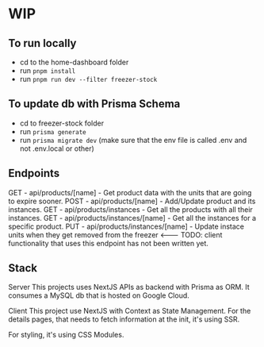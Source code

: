# WIP

## To run locally
- cd to the home-dashboard folder
- run `pnpm install`
- run `pnpm run dev --filter freezer-stock`

## To update db with Prisma Schema
- cd to freezer-stock folder
- run `prisma generate`
- run `prisma migrate dev` (make sure that the env file is called .env and not .env.local or other)

## Endpoints

GET - api/products/[name] - Get product data with the units that are going to expire sooner.
POST - api/products/[name] - Add/Update product and its instances.
GET - api/products/instances - Get all the products with all their instances.
GET - api/products/instances/[name] - Get all the instances for a specific product.
PUT - api/products/instances/[name] - Update instace units when they get removed from the freezer <--- TODO: client functionality that uses this endpoint has not been written yet.

## Stack
Server
This projects uses NextJS APIs as backend with Prisma as ORM.
It consumes a MySQL db that is hosted on Google Cloud.

Client
This project use NextJS with Context as State Management. 
For the details pages, that needs to fetch information at the init, it's using SSR.

For styling, it's using CSS Modules.



